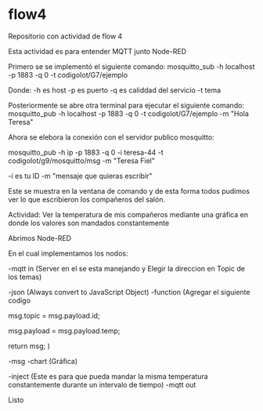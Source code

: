 # flow4
Repositorio con actividad de flow 4

Esta actividad es para entender MQTT junto Node-RED

Primero se se implementó el siguiente comando: mosquitto_sub -h localhost -p 1883 -q 0 -t codigoIot/G7/ejemplo

Donde: -h es host -p es puerto -q es caliddad del servicio -t tema

Posteriormente se abre otra terminal para ejecutar el siguiente comando: mosquitto_pub -h localhost -p 1883 -q 0 -t codigoIot/G7/ejemplo -m "Hola Teresa"

Ahora se elebora la conexión con el servidor publico mosquitto:

mosquitto_pub -h ip -p 1883 -q 0 -i teresa-44 -t codigoIot/g9/mosquitto/msg -m "Teresa Fiel"

-i es tu ID -m "mensaje que quieras escribir"

Este se muestra en la ventana de comando y de esta forma todos pudimos ver lo que escribieron los compañeros del salón.

Actividad: Ver la temperatura de mis compañeros mediante una gráfica en donde los valores son mandados constantemente

Abrimos Node-RED

En el cual implementamos los nodos:

-mqtt in (Server en el se esta manejando y Elegir la direccion en Topic de los temas)

-json (Always convert to JavaScript Object) -function (Agregar el siguiente codigo

msg.topic = msg.payload.id;

msg.payload = msg.payload.temp;

return msg; )

-msg -chart (Gráfica)

-inject (Este es para que pueda mandar la misma temperatura constantemente durante un intervalo de tiempo) -mqtt out

Listo
